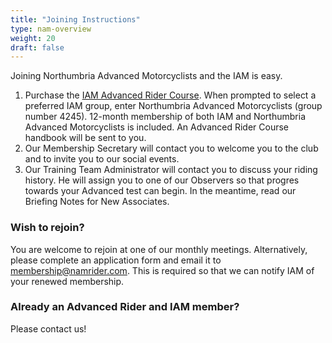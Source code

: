 ```yaml
---
title: "Joining Instructions"
type: nam-overview
weight: 20
draft: false
---
```


Joining Northumbria Advanced Motorcyclists and the IAM is easy.

1. Purchase the [IAM Advanced Rider Course](https://www.iamroadsmart.com/courses/advanced-rider-course "Go to IAM Roadsmart Advanced Rider Course page"). When prompted to select a preferred IAM group, enter Northumbria Advanced Motorcyclists (group number 4245). 12-month membership of both IAM and Northumbria Advanced Motorcyclists is included.  An Advanced Rider Course handbook will be sent to you.
2. Our Membership Secretary will contact you to welcome you to the club and to invite you to our social events.
3. Our Training Team Administrator will contact you to discuss your riding history. He will assign you to one of our Observers so that progres towards your Advanced test can begin. In the meantime, read our Briefing Notes for New Associates.

### Wish to rejoin?
You are welcome to rejoin at one of our monthly meetings. Alternatively, please complete an application form and email it to membership@namrider.com. This is required so that we can notify IAM of your renewed membership.

### Already an Advanced Rider and IAM member?
Please contact us!
